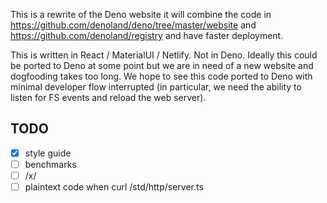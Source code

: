 This is a rewrite of the Deno website it will combine the code in
https://github.com/denoland/deno/tree/master/website
and https://github.com/denoland/registry and have faster deployment.

This is written in React / MaterialUI / Netlify. Not in Deno. Ideally this could be
ported to Deno at some point but we are in need of a new website and dogfooding
takes too long. We hope to see this code ported to Deno with minimal developer
flow interrupted (in particular, we need the ability to listen for FS events and
reload the web server).

## TODO

- [x] style guide
- [ ] benchmarks
- [ ] /x/
- [ ] plaintext code when curl /std/http/server.ts
